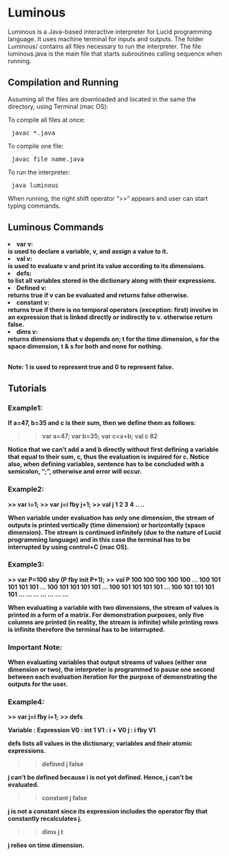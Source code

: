 <!DOCTYPE html>
<html>
<body>

<h1>Luminous</h1>
<p>
Luminous is a Java-based interactive interpreter for Lucid programming language. It uses machine terminal for inputs and outputs. The folder Luminous/ contains all files necessary to run the interpreter. The file luminous.java is the main file that starts subroutines calling sequence when running.
</p>

<h2>Compilation and Running</h2>
<p>
  Assuming all the files are downloaded and located in the same the directory, using Terminal (mac OS):
  
  To compile all files at once:
  <pre> javac *.java </pre>
  
  To compile one file:
  <pre> javac file_name.java </pre>
  
  To run the interpreter: 
  <pre> java luminous </pre>

  When running, the right shift operator “>>” appears and user can start typing commands.
</p>

<h2>Luminous Commands</h2>
<li> <b>var v:</br> is used to declare a variable, v, and assign a value to it. </li>
<li> <b>val v:</br> is used to evaluate v and print its value according to its dimensions. </li>
<li> <b>defs:</br> to list all variables stored in the dictionary along with their expressions. </li>
<li> <b>Defined v:</br> returns true if v can be evaluated and returns false otherwise. </li>
<li> <b>constant v:</br> returns true if there is no temporal operators (exception: first) involve in an expression that is linked directly or indirectly to v. otherwise return false. </li>
<li> <b>dims v:</br> returns dimensions that v depends on; t for the time dimension, s for the space dimension, t & s for both and none for nothing. </li>

<br> <b>Note:</b> 1 is used to represent true and 0 to represent false. </br>


<h2>Tutorials</h2>

<h3>Example1:</h3>

If a=47, b=35 and c is their sum, then we define them as follows:
>> var a=47;
>> var b=35;
>> var c=a+b;
>> val c
82

Notice that we can’t add a and b directly without first defining a variable that equal to their sum, c, thus the evaluation is inquired for c. Notice also, when defining variables, sentence has to be concluded with a semicolon, “;”, otherwise and error will occur. 


<h3>Example2:</h3>
>> var i=1;
>> var j=i fby j+1;
>> val j
1 
2 
3 
4
..
..

When variable under evaluation has only one dimension, the stream of outputs is printed vertically (time dimension) or horizontally (space dimension). The stream is continued infinitely (due to the nature of Lucid programming language) and in this case the terminal has to be interrupted by using control+C (mac OS).

<h3>Example3:</h3>
>> var P=100 sby (P fby init P+1);  
>> val P
100 100 100 100 100 ...
100 101 101 101 101 ...
100 101 101 101 101 ...
100 101 101 101 101 ...
100 101 101 101 101 ...
... ... ... ...
... ...

When evaluating a variable with two dimensions, the stream of values is printed in a form of a matrix. For demonstration purposes, only five columns are printed (in reality, the stream is infinite) while printing rows is infinite therefore the terminal has to be interrupted. 

<h3>Important Note:</h3>
When evaluating variables that output streams of values (either one dimension or two), the interpreter is programmed to pause one second between each evaluation iteration for the purpose of demonstrating the outputs for the user. 

<h3>Example4:</h3>
>> var j=i fby i+1;
>> defs

Variable : Expression
V0 : int 1
V1 : i + V0
j :  i fby V1

defs lists all values in the dictionary; variables and their atomic expressions. 

>> defined j
false

j can’t be defined because i is not yet defined. Hence, j can’t be evaluated. 

>> constant j
false

j is not a constant since its expression includes the operator fby that constantly recalculates j.

>> dims j
t

j relies on time dimension. 

</body>
</html>
